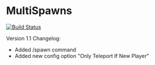 MultiSpawns
=====================

[![Build Status](http://ci.connorlinfoot.com:8080/buildStatus/icon?job=MultiSpawns)](http://ci.connorlinfoot.com:8080/job/MultiSpawns/)


Version 1.1 Changelog:
 - Added /spawn command
 - Added new config option "Only Teleport If New Player"